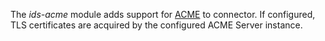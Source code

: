 The _ids-acme_ module adds support for [ACME] to connector. If configured, TLS certificates are acquired by the configured ACME Server instance.

[ACME]: https://en.wikipedia.org/wiki/Automated_Certificate_Management_Environment
